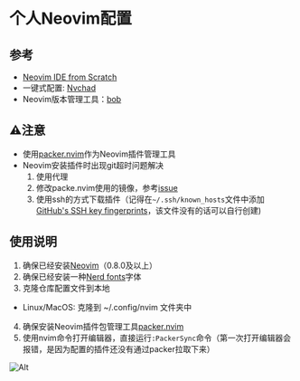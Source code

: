 # 个人Neovim配置

## 参考
- [Neovim IDE from Scratch](https://www.youtube.com/watch?v=ctH-a-1eUME&t=11s "Youtube - 
chris@machine")
- 一键式配置: [Nvchad](https://nvchad.com/)
- Neovim版本管理工具：[bob
](https://github.com/MordechaiHadad/bob)

## ⚠️注意
- 使用[packer.nvim](https://github.com/wbthomason/packer.nvim)作为Neovim插件管理工具
- Neovim安装插件时出现git超时问题解决
	1. 使用代理
	2. 修改packe.nvim使用的镜像，参考[issue](https://github.com/nshen/learn-neovim-lua/issues/18)
  	3. 使用ssh的方式下载插件（记得在`~/.ssh/known_hosts`文件中添加[GitHub's SSH key fingerprints](https://docs.github.com/en/authentication/keeping-your-account-and-data-secure/githubs-ssh-key-fingerprints)，该文件没有的话可以自行创建)

## 使用说明
1. 确保已经安装[Neovim](https://github.com/neovim/neovim/wiki/Installing-Neovim)（0.8.0及以上）
2. 确保已经安装一种[Nerd fonts](https://www.nerdfonts.com/font-downloads)字体
3. 克隆仓库配置文件到本地
  - Linux/MacOS: 克隆到 ~/.config/nvim 文件夹中
4. 确保安装Neovim插件包管理工具[packer.nvim](https://github.com/wbthomason/packer.nvim)
5. 使用nvim命令打开编辑器，直接运行`:PackerSync`命令（第一次打开编辑器会报错，是因为配置的插件还没有通过packer拉取下来）

![Alt](https://repobeats.axiom.co/api/embed/6d031ecba34776c0f2eb6598f016986e3e84a765.svg "Repobeats analytics image")
